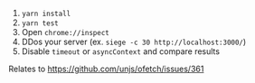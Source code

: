 1. `yarn install`
2. `yarn test`
3. Open `chrome://inspect`
4. DDos your server (ex. `siege -c 30 http://localhost:3000/`)
5. Disable `timeout` or `asyncContext` and compare results

Relates to https://github.com/unjs/ofetch/issues/361
